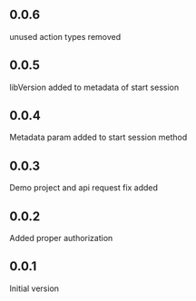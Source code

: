 ## 0.0.6
unused action types removed

## 0.0.5
libVersion added to metadata of start session

## 0.0.4
Metadata param added to start session method

## 0.0.3
Demo project and api request fix added

## 0.0.2
Added proper authorization

## 0.0.1
Initial version

